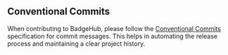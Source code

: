 ## Conventional Commits

When contributing to BadgeHub, please follow the [Conventional Commits](https://www.conventionalcommits.org/en/v1.0.0/) specification for commit messages.
This helps in automating the release process and maintaining a clear project history.
